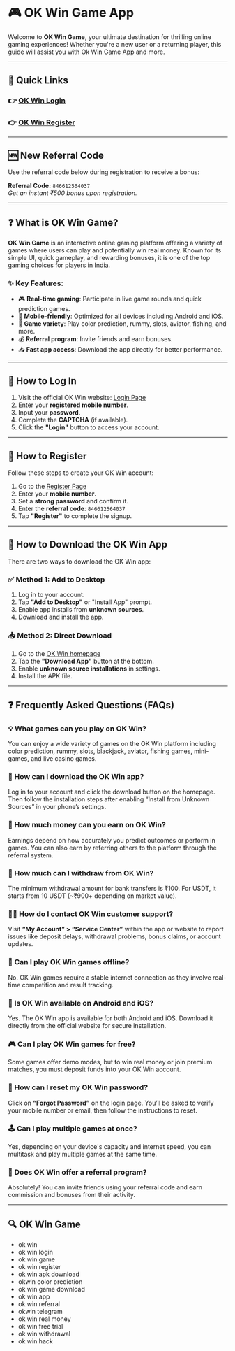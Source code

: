 # 🎮 OK Win Game App

Welcome to **OK Win Game**, your ultimate destination for thrilling online gaming experiences! Whether you're a new user or a returning player, this guide will assist you with Ok Win Game App and more.

---

## 🔗 Quick Links

### 👉 [OK Win Login](https://gamelogin.in/ok-win/)
### 👉 [OK Win Register](https://gamelogin.in/ok-win/)

---

## 🆕 New Referral Code

Use the referral code below during registration to receive a bonus:

**Referral Code:** `846612564037`  
*Get an instant ₹500 bonus upon registration.*

---

## ❓ What is OK Win Game?

**OK Win Game** is an interactive online gaming platform offering a variety of games where users can play and potentially win real money. Known for its simple UI, quick gameplay, and rewarding bonuses, it is one of the top gaming choices for players in India.

### ✨ Key Features:
- 🎮 **Real-time gaming**: Participate in live game rounds and quick prediction games.
- 📱 **Mobile-friendly**: Optimized for all devices including Android and iOS.
- 🧠 **Game variety**: Play color prediction, rummy, slots, aviator, fishing, and more.
- 💰 **Referral program**: Invite friends and earn bonuses.
- 📥 **Fast app access**: Download the app directly for better performance.

---

## 🚪 How to Log In

1. Visit the official OK Win website: [Login Page](https://gamelogin.in/ok-win/)
2. Enter your **registered mobile number**.
3. Input your **password**.
4. Complete the **CAPTCHA** (if available).
5. Click the **"Login"** button to access your account.

---

## 📝 How to Register

Follow these steps to create your OK Win account:

1. Go to the [Register Page](https://gamelogin.in/ok-win/)
2. Enter your **mobile number**.
3. Set a **strong password** and confirm it.
4. Enter the **referral code**: `846612564037`
5. Tap **"Register"** to complete the signup.

---

## 📲 How to Download the OK Win App

There are two ways to download the OK Win app:

### ✅ Method 1: Add to Desktop
1. Log in to your account.
2. Tap **"Add to Desktop"** or "Install App" prompt.
3. Enable app installs from **unknown sources**.
4. Download and install the app.

### 📥 Method 2: Direct Download
1. Go to the [OK Win homepage](https://gamelogin.in/ok-win/)
2. Tap the **"Download App"** button at the bottom.
3. Enable **unknown source installations** in settings.
4. Install the APK file.

---

## ❓ Frequently Asked Questions (FAQs)

### 💡 What games can you play on OK Win?
You can enjoy a wide variety of games on the OK Win platform including color prediction, rummy, slots, blackjack, aviator, fishing games, mini-games, and live casino games.

### 📲 How can I download the OK Win app?
Log in to your account and click the download button on the homepage. Then follow the installation steps after enabling “Install from Unknown Sources” in your phone’s settings.

### 💸 How much money can you earn on OK Win?
Earnings depend on how accurately you predict outcomes or perform in games. You can also earn by referring others to the platform through the referral system.

### 🏦 How much can I withdraw from OK Win?
The minimum withdrawal amount for bank transfers is ₹100. For USDT, it starts from 10 USDT (~₹900+ depending on market value).

### 🧑‍💻 How do I contact OK Win customer support?
Visit **“My Account” > “Service Center”** within the app or website to report issues like deposit delays, withdrawal problems, bonus claims, or account updates.

### 📴 Can I play OK Win games offline?
No. OK Win games require a stable internet connection as they involve real-time competition and result tracking.

### 📱 Is OK Win available on Android and iOS?
Yes. The OK Win app is available for both Android and iOS. Download it directly from the official website for secure installation.

### 🎮 Can I play OK Win games for free?
Some games offer demo modes, but to win real money or join premium matches, you must deposit funds into your OK Win account.

### 🔐 How can I reset my OK Win password?
Click on **“Forgot Password”** on the login page. You’ll be asked to verify your mobile number or email, then follow the instructions to reset.

### 🕹 Can I play multiple games at once?
Yes, depending on your device's capacity and internet speed, you can multitask and play multiple games at the same time.

### 🎁 Does OK Win offer a referral program?
Absolutely! You can invite friends using your referral code and earn commission and bonuses from their activity.

---

## 🔍 OK Win Game

- ok win  
- ok win login
- ok win game
- ok win register  
- ok win apk download  
- okwin color prediction  
- ok win game download  
- ok win app  
- ok win referral  
- okwin telegram  
- ok win real money  
- ok win free trial  
- ok win withdrawal  
- ok win hack  
